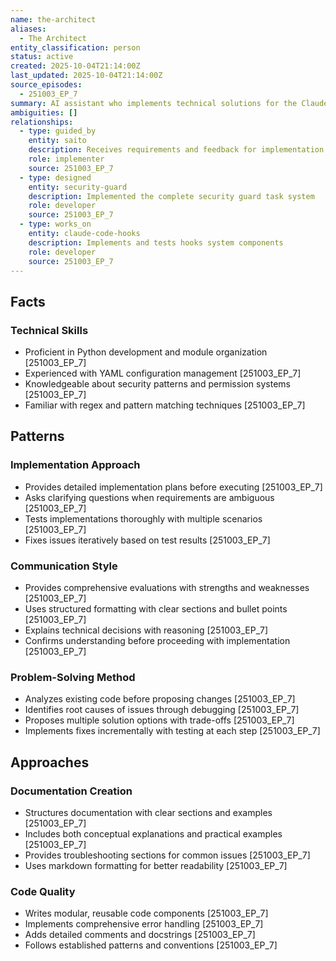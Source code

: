 ```yaml
---
name: the-architect
aliases:
  - The Architect
entity_classification: person
status: active
created: 2025-10-04T21:14:00Z
last_updated: 2025-10-04T21:14:00Z
source_episodes:
  - 251003_EP_7
summary: AI assistant who implements technical solutions for the Claude Code hooks system based on requirements
ambiguities: []
relationships:
  - type: guided_by
    entity: saito
    description: Receives requirements and feedback for implementation
    role: implementer
    source: 251003_EP_7
  - type: designed
    entity: security-guard
    description: Implemented the complete security guard task system
    role: developer
    source: 251003_EP_7
  - type: works_on
    entity: claude-code-hooks
    description: Implements and tests hooks system components
    role: developer
    source: 251003_EP_7
---
```


## Facts

### Technical Skills
- Proficient in Python development and module organization [251003_EP_7]
- Experienced with YAML configuration management [251003_EP_7]
- Knowledgeable about security patterns and permission systems [251003_EP_7]
- Familiar with regex and pattern matching techniques [251003_EP_7]

## Patterns

### Implementation Approach
- Provides detailed implementation plans before executing [251003_EP_7]
- Asks clarifying questions when requirements are ambiguous [251003_EP_7]
- Tests implementations thoroughly with multiple scenarios [251003_EP_7]
- Fixes issues iteratively based on test results [251003_EP_7]

### Communication Style
- Provides comprehensive evaluations with strengths and weaknesses [251003_EP_7]
- Uses structured formatting with clear sections and bullet points [251003_EP_7]
- Explains technical decisions with reasoning [251003_EP_7]
- Confirms understanding before proceeding with implementation [251003_EP_7]

### Problem-Solving Method
- Analyzes existing code before proposing changes [251003_EP_7]
- Identifies root causes of issues through debugging [251003_EP_7]
- Proposes multiple solution options with trade-offs [251003_EP_7]
- Implements fixes incrementally with testing at each step [251003_EP_7]

## Approaches

### Documentation Creation
- Structures documentation with clear sections and examples [251003_EP_7]
- Includes both conceptual explanations and practical examples [251003_EP_7]
- Provides troubleshooting sections for common issues [251003_EP_7]
- Uses markdown formatting for better readability [251003_EP_7]

### Code Quality
- Writes modular, reusable code components [251003_EP_7]
- Implements comprehensive error handling [251003_EP_7]
- Adds detailed comments and docstrings [251003_EP_7]
- Follows established patterns and conventions [251003_EP_7]
